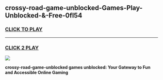 
## crossy-road-game-unblocked-Games-Play-Unblocked-&-Free-0fl54
<h3>
<a href="https://premium76.site?title=crossy-road-game-unblocked&ref=24A">CLICK TO PLAY</a></h3>
<hr>

<h3>
<a href="https://premium76.site?title=crossy-road-game-unblocked&ref=24A">CLICK 2 PLAY</a>
  
</h3>

<a href="https://premium76.site?title=crossy-road-game-unblocked&ref=24A"><img src="https://clearcache.store/games.png"></a>


**crossy-road-game-unblocked games unblocked: Your Gateway to Fun and Accessible Online Gaming**
